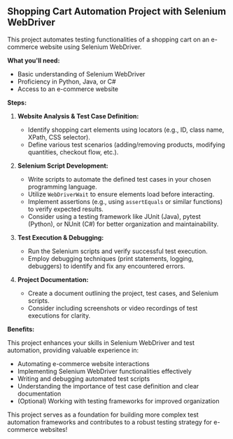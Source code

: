 ## Shopping Cart Automation Project with Selenium WebDriver

This project automates testing functionalities of a shopping cart on an e-commerce website using Selenium WebDriver.

**What you'll need:**

* Basic understanding of Selenium WebDriver
* Proficiency in Python, Java, or C#
* Access to an e-commerce website

**Steps:**

1. **Website Analysis & Test Case Definition:**
    * Identify shopping cart elements using locators (e.g., ID, class name, XPath, CSS selector).
    * Define various test scenarios (adding/removing products, modifying quantities, checkout flow, etc.).

2. **Selenium Script Development:**
    * Write scripts to automate the defined test cases in your chosen programming language.
    * Utilize `WebDriverWait` to ensure elements load before interacting.
    * Implement assertions (e.g., using `assertEquals` or similar functions) to verify expected results.
    * Consider using a testing framework like JUnit (Java), pytest (Python), or NUnit (C#) for better organization and maintainability.

3. **Test Execution & Debugging:**
    * Run the Selenium scripts and verify successful test execution.
    * Employ debugging techniques (print statements, logging, debuggers) to identify and fix any encountered errors.

4. **Project Documentation:**
    * Create a document outlining the project, test cases, and Selenium scripts.
    * Consider including screenshots or video recordings of test executions for clarity.

**Benefits:**

This project enhances your skills in Selenium WebDriver and test automation, providing valuable experience in:

* Automating e-commerce website interactions
* Implementing Selenium WebDriver functionalities effectively
* Writing and debugging automated test scripts
* Understanding the importance of test case definition and clear documentation
* (Optional) Working with testing frameworks for improved organization

This project serves as a foundation for building more complex test automation frameworks and contributes to a robust testing strategy for e-commerce websites!

